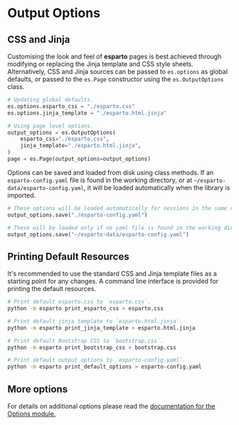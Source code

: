 # Output Options

## CSS and Jinja

Customising the look and feel of **esparto** pages is best achieved through
modifying or replacing the Jinja template and CSS style sheets.
Alternatively, CSS and Jinja sources can be passed to `es.options` as global
defaults, or passed to the `es.Page` constructor using the `es.OutputOptions` class.

```python
# Updating global defaults.
es.options.esparto_css = "./esparto.css"
es.options.jinja_template = "./esparto.html.jinja"
```

```python
# Using page level options.
output_options = es.OutputOptions(
    esparto_css="./esparto.css",
    jinja_template="./esparto.html.jinja",
)
page = es.Page(output_options=output_options)
```

Options can be saved and loaded from disk using class methods.
If an `esparto-config.yaml` file is found in the working directory, or at
`~/esparto-data/esparto-config.yaml`, it will be loaded automatically when
the library is imported.

```python
# These options will be loaded automatically for sessions in the same directory.
output_options.save("./esparto-config.yaml")

# These will be loaded only if no yaml file is found in the working directory.
output_options.save("~/esparto-data/esparto-config.yaml")
```

## Printing Default Resources

It's recommended to use the standard CSS and Jinja template files as a starting
point for any changes.
A command line interface is provided for printing the default resources.

```bash
# Print default esparto.css to `esparto.css`.
python -m esparto print_esparto_css > esparto.css
```

```bash
# Print default jinja template to `esparto.html.jinja`.
python -m esparto print_jinja_template > esparto.html.jinja
```

```bash
# Print default Bootstrap CSS to `bootstrap.css`.
python -m esparto print_bootstrap_css > bootstrap.css
```

```bash
# Print default output options to `esparto-config.yaml`.
python -m esparto print_default_options > esparto-config.yaml
```

## More options

For details on additional options please read the
[documentation for the Options module.](/03-api-reference/options/)

<br>
